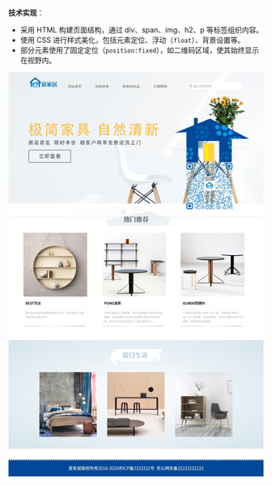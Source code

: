 **技术实现**：

- 采用 HTML 构建页面结构，通过 div、span、img、h2、p 等标签组织内容。
- 使用 CSS 进行样式美化，包括元素定位、浮动（`float`）、背景设置等。
- 部分元素使用了固定定位（`position:fixed`），如二维码区域，使其始终显示在视野内。

![总图](images\总图.jpeg)

